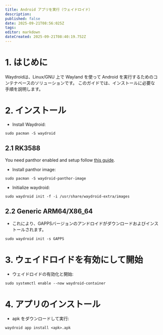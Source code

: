 ```yaml
---
title: Android アプリを実行（ウェイドロイド）
description:
published: false
date: 2025-09-21T08:56:025Z
tags:
editor: markdown
dateCreated: 2025-09-21T08:40:19.752Z
---
```


# 1. はじめに

Waydroidは、Linux/GNU 上で Wayland を使って Android を実行するためのコンテナベースのソリューションです。 このガイドでは、インストールに必要な手順を説明します。

# 2. インストール

- Install Waydroid:

```
sudo pacman -S waydroid
```

## 2.1 RK3588

You need panthor enabled and setup follow [this guide](/how-to/how-to-setup-panthor).

- Install panthor image:

```
sudo pacman -S waydroid-panthor-image
```

- Initialize waydroid:

```
sudo waydroid init -f -i /usr/share/waydroid-extra/images
```

## 2.2 Generic ARM64/X86_64

- これにより、GAPPSバージョンのアンドロイドがダウンロードおよびインストールされます。

```
sudo waydroid init -s GAPPS
```

# 3. ウェイドロイドを有効にして開始

- ウェイドロイドの有効化と開始:

```
sudo systemctl enable --now waydroid-container
```

# 4. アプリのインストール

- apk をダウンロードして実行:

```
waydroid app install <apk>.apk
```